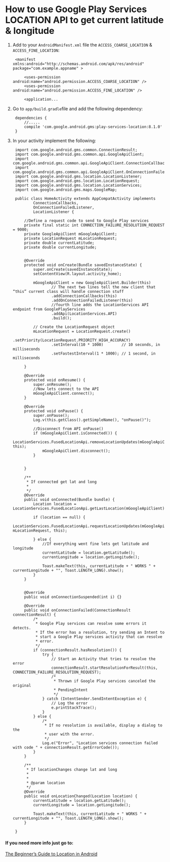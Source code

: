 # How to use Google Play Services **LOCATION API** to get current latitude & longitude

1) Add to your `AndroidManifest.xml` file the `ACCESS_COARSE_LOCATION` & `ACCESS_FINE_LOCATION`:

        <manifest xmlns:android="http://schemas.android.com/apk/res/android" package="com.example.appname" >
        
            <uses-permission android:name="android.permission.ACCESS_COARSE_LOCATION" />
            <uses-permission android:name="android.permission.ACCESS_FINE_LOCATION" />
        
            <application...

2) Go to `app/build.gradle`file and add the following dependency:

        dependencies {
            //.....
            compile 'com.google.android.gms:play-services-location:8.1.0'
        }
        
3) In your activity implement the following: 
        
        import com.google.android.gms.common.ConnectionResult;
        import com.google.android.gms.common.api.GoogleApiClient;
        import com.google.android.gms.common.api.GoogleApiClient.ConnectionCallbacks;
        import com.google.android.gms.common.api.GoogleApiClient.OnConnectionFailedListener;
        import com.google.android.gms.location.LocationListener;
        import com.google.android.gms.location.LocationRequest;
        import com.google.android.gms.location.LocationServices;
        import com.google.android.gms.maps.GoogleMap;
        
        public class HomeActivity extends AppCompatActivity implements
                ConnectionCallbacks,
                OnConnectionFailedListener,
                LocationListener {
        
            //Define a request code to send to Google Play services
            private final static int CONNECTION_FAILURE_RESOLUTION_REQUEST = 9000;
            private GoogleApiClient mGoogleApiClient;
            private LocationRequest mLocationRequest;
            private double currentLatitude;
            private double currentLongitude;
        
        
            @Override
            protected void onCreate(Bundle savedInstanceState) {
                super.onCreate(savedInstanceState);
                setContentView(R.layout.activity_home);
        
                mGoogleApiClient = new GoogleApiClient.Builder(this)
                        // The next two lines tell the new client that “this” current class will handle connection stuff
                        .addConnectionCallbacks(this)
                        .addOnConnectionFailedListener(this)
                        //fourth line adds the LocationServices API endpoint from GooglePlayServices
                        .addApi(LocationServices.API)
                        .build();
        
                // Create the LocationRequest object
                mLocationRequest = LocationRequest.create()
                        .setPriority(LocationRequest.PRIORITY_HIGH_ACCURACY)
                        .setInterval(10 * 1000)        // 10 seconds, in milliseconds
                        .setFastestInterval(1 * 1000); // 1 second, in milliseconds
        
            }
        
            @Override
            protected void onResume() {
                super.onResume();
                //Now lets connect to the API
                mGoogleApiClient.connect();
            }
            
            @Override
            protected void onPause() {
                super.onPause();
                Log.v(this.getClass().getSimpleName(), "onPause()");
        
                //Disconnect from API onPause()
                if (mGoogleApiClient.isConnected()) {
                    LocationServices.FusedLocationApi.removeLocationUpdates(mGoogleApiClient, this);
                    mGoogleApiClient.disconnect();
                }
        
        
            }
        
            /**
             * If connected get lat and long
             * 
             */
            @Override
            public void onConnected(Bundle bundle) {
                Location location = LocationServices.FusedLocationApi.getLastLocation(mGoogleApiClient);
        
                if (location == null) {
                    LocationServices.FusedLocationApi.requestLocationUpdates(mGoogleApiClient, mLocationRequest, this);
        
                } else {
                    //If everything went fine lets get latitude and longitude
                    currentLatitude = location.getLatitude();
                    currentLongitude = location.getLongitude();
        
                    Toast.makeText(this, currentLatitude + " WORKS " + currentLongitude + "", Toast.LENGTH_LONG).show();
                }
            }
        
        
            @Override
            public void onConnectionSuspended(int i) {}
        
            @Override
            public void onConnectionFailed(ConnectionResult connectionResult) {
                /*
                 * Google Play services can resolve some errors it detects.
                 * If the error has a resolution, try sending an Intent to
                 * start a Google Play services activity that can resolve
                 * error.
                 */
                if (connectionResult.hasResolution()) {
                    try {
                        // Start an Activity that tries to resolve the error
                        connectionResult.startResolutionForResult(this, CONNECTION_FAILURE_RESOLUTION_REQUEST);
                        /*
                         * Thrown if Google Play services canceled the original
                         * PendingIntent
                         */
                    } catch (IntentSender.SendIntentException e) {
                        // Log the error
                        e.printStackTrace();
                    }
                } else {
                    /*
                     * If no resolution is available, display a dialog to the
                     * user with the error.
                     */
                    Log.e("Error", "Location services connection failed with code " + connectionResult.getErrorCode());
                }
            }
        
            /**
             * If locationChanges change lat and long
             * 
             * 
             * @param location
             */
            @Override
            public void onLocationChanged(Location location) {
                currentLatitude = location.getLatitude();
                currentLongitude = location.getLongitude();
        
                Toast.makeText(this, currentLatitude + " WORKS " + currentLongitude + "", Toast.LENGTH_LONG).show();
            }
        
        }

#### If you need more info just go to:
[The Beginner’s Guide to Location in Android](http://blog.teamtreehouse.com/beginners-guide-location-android)

